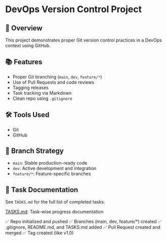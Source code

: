 # DevOps Version Control Project

## 🚀 Overview
This project demonstrates proper Git version control practices in a DevOps context using GitHub.

## 📚 Features
- Proper Git branching (`main`, `dev`, `feature/*`)
- Use of Pull Requests and code reviews
- Tagging releases
- Task tracking via Markdown
- Clean repo using `.gitignore`

## 🛠 Tools Used
- Git
- GitHub

## 🔧 Branch Strategy
- `main`: Stable production-ready code
- `dev`: Active development and integration
- `feature/*`: Feature-specific branches

## 📄 Task Documentation
See `TASKS.md` for the full list of completed tasks.

[TASKS.md](TASKS.md): Task-wise progress documentation 


✅ Repo initialized and pushed
✅ Branches (main, dev, feature/*) created
✅ .gitignore, README.md, and TASKS.md added
✅ Pull Request created and merged
✅ Tag created (like v1.0)
